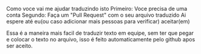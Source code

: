 Como voce vai me ajudar traduzindo isto
Primeiro: Voce precisa de uma conta
Segundo: Faça um "Pull Request" com o seu arquivo traduzido
Ai espere até eu(ou caso adicionar mais pessoas para verificar) aceitar(em)

Essa é a maneira mais facil de traduzir texto em equipe, sem ter que pegar e colocar o texto no arquivo, isso é feito automaticamente pelo github apos ser aceito.
